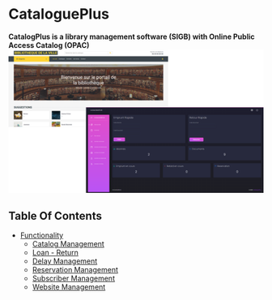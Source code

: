 # CataloguePlus
**CatalogPlus is a library management software (SIGB) with Online Public Access Catalog (OPAC)**
![](https://raw.githubusercontent.com/ludovic-ggn/CataloguePlus/main/doc/capture%20cataloge%20et%20espace%20admin.png?token=GHSAT0AAAAAAB5FYELINLI52NFO2UQPQQEEY574NOQ)
## Table Of Contents
 - [Functionality](#functionality)
   - [Catalog Management](#-cataloguemanagement)
   - [Loan - Return](#-loanreturn)
   - [Delay Management](#-delaymanagement)
   - [Reservation Management](#-reservationmanagement)
   - [Subscriber Management](#-subscribermanagement)
   - [Website Management](#-websitemanagement)
